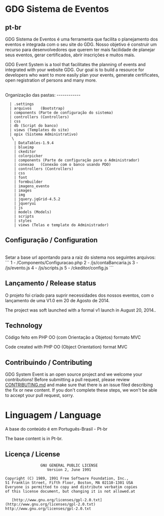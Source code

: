 GDG Sistema de Eventos 
===========
pt-br
------------
GDG Sistema de Eventos é uma ferramenta que facilita o planejamento dos eventos e integrada com o seu site do GDG. Nosso objetivo é construir um recurso para desenvolvedores que querem ter mais facilidade de planejar seus eventos, gerar certificados, abrir inscrições e muitos mais.

GDG Event System is a tool that facilitates the planning of events and integrated with your website GDG. Our goal is to build a resource for developers who want to more easily plan your events, generate certificates, open registration of persons and many more.

<br />
Organização das pastas:
------------

```
  | .settings
  | arquivos	(Bootstrap)
  | components (Parte de configuração do sistema)
  | controllers (Controllers)
  | css
  | db (Script do banco)
  | views (Templates do site)
  | opix (Sistema Administrativo)
   \ 
    | DataTables-1.9.4
    | blueimp
    | ckeditor
    | colorpicker
    | components (Parte de configuração para o Administrador)
    | conexao	(Conexão com o banco usando PDO)
    | controllers (Controllers)
    | css
    | font
    | formbuilder
    | imagens_evento
    | images
    | img
    | jquery.jqGrid-4.5.2
    | jqueryui
    | js
    | models (Models)
    | scripts
    | styles
    | views (Telas e template do Administrador)
```

Configuração / Configuration
------------
<br />
Setar a base url apontando para a raiz do sistema nos seguintes arquivos:
<br />
```
1 - /Components/Configuracao.php
2 - /js/contaBancaria.js
3 - /js/evento.js
4 - /js/scripts.js
5 - /ckeditor/config.js
```


Lançamento / Release status
--------------
O projeto foi criado para suprir necessidades dos nossos eventos, com o lançamento de uma V1.0 em 20 de Agosto de 2014. 

The project was soft launched with a formal v1 launch in August 20, 2014.. 


Technology
----------
Código feito em PHP OO (com Orientação a Objetos) formato MVC

Code created with PHP OO (Object Orientation) format MVC



Contribuindo / Contributing
------------

GDG System Event is an open source project and we welcome your contributions! 
Before submitting a pull request, please review [CONTRIBUTING.md](CONTRIBUTING.md)
and make sure that there is an issue filed describing the fix or new content.
If you don't complete these steps, we won't be able to accept your pull request, sorry.



Linguagem / Language
=============================
A base do conteúdo é em Português-Brasil - Pt-br

The base content is in Pt-br.


<h2>Licença / License</h2>


                    GNU GENERAL PUBLIC LICENSE
                       Version 2, June 1991

    Copyright (C) 1989, 1991 Free Software Foundation, Inc.,
    51 Franklin Street, Fifth Floor, Boston, MA 02110-1301 USA
    Everyone is permitted to copy and distribute verbatim copies
    of this license document, but changing it is not allowed.at

       [http://www.gnu.org/licenses/gpl-2.0.txt](http://www.gnu.org/licenses/gpl-2.0.txt) http://www.gnu.org/licenses/gpl-2.0.txt

   

